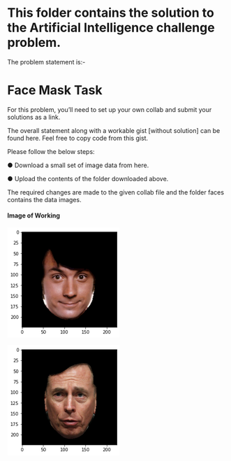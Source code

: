 # This folder contains the solution to the Artificial Intelligence challenge problem.

The problem statement is:- 

# Face Mask Task 
For this problem, you’ll need to set up your own collab and submit your solutions as a link. 

The overall statement along with a workable gist [without solution] can be found here. Feel free 
to copy code from this gist. 

Please follow the below steps:

  ●     Download a small set of image data from here. 
  
  ●     Upload the contents of the folder downloaded above.
  

The required changes are made to the given collab file and the folder faces contains the data images.

#### Image of Working
![](Output%20Image%201.png)

![](Output%20Image%202.png)
